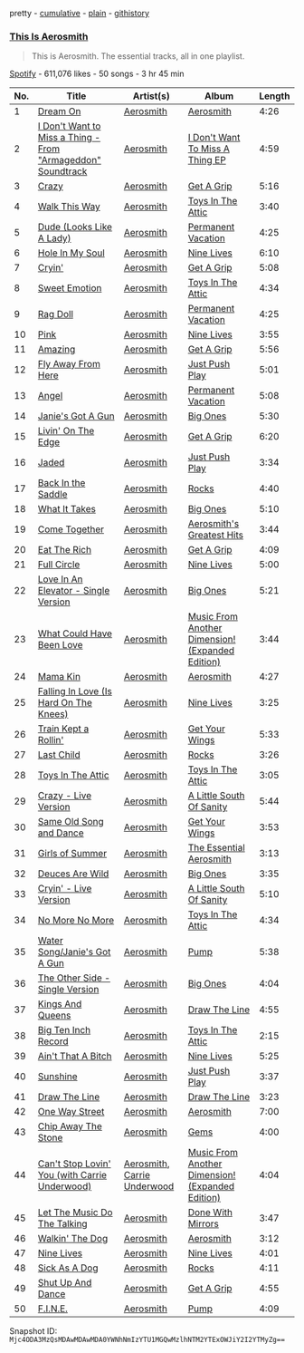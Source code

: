 pretty - [cumulative](/playlists/cumulative/37i9dQZF1DZ06evO4x3X2w.md) - [plain](/playlists/plain/37i9dQZF1DZ06evO4x3X2w) - [githistory](https://github.githistory.xyz/mackorone/spotify-playlist-archive/blob/main/playlists/plain/37i9dQZF1DZ06evO4x3X2w)

### [This Is Aerosmith](https://open.spotify.com/playlist/37i9dQZF1DZ06evO4x3X2w)

> This is Aerosmith\. The essential tracks, all in one playlist.

[Spotify](https://open.spotify.com/user/spotify) - 611,076 likes - 50 songs - 3 hr 45 min

| No. | Title | Artist(s) | Album | Length |
|---|---|---|---|---|
| 1 | [Dream On](https://open.spotify.com/track/5MxNLUsfh7uzROypsoO5qe) | [Aerosmith](https://open.spotify.com/artist/7Ey4PD4MYsKc5I2dolUwbH) | [Aerosmith](https://open.spotify.com/album/19lEZSnCCbVEkKchoPQWDZ) | 4:26 |
| 2 | [I Don't Want to Miss a Thing \- From "Armageddon" Soundtrack](https://open.spotify.com/track/6lEuFGrUqR9Yc6hSsHPnYP) | [Aerosmith](https://open.spotify.com/artist/7Ey4PD4MYsKc5I2dolUwbH) | [I Don't Want To Miss A Thing EP](https://open.spotify.com/album/4GYrE0hDKjM0v6EQIjkBV3) | 4:59 |
| 3 | [Crazy](https://open.spotify.com/track/74irxdVWstNlEQjsvArITq) | [Aerosmith](https://open.spotify.com/artist/7Ey4PD4MYsKc5I2dolUwbH) | [Get A Grip](https://open.spotify.com/album/1tuM8yBePaekEruGsH2J79) | 5:16 |
| 4 | [Walk This Way](https://open.spotify.com/track/5SZ6zX4rOrEQferfFC2MfP) | [Aerosmith](https://open.spotify.com/artist/7Ey4PD4MYsKc5I2dolUwbH) | [Toys In The Attic](https://open.spotify.com/album/36IxIOGEBAXVozDSiVs09B) | 3:40 |
| 5 | [Dude \(Looks Like A Lady\)](https://open.spotify.com/track/6gQUbFwwdYXlKdmqRoWKJe) | [Aerosmith](https://open.spotify.com/artist/7Ey4PD4MYsKc5I2dolUwbH) | [Permanent Vacation](https://open.spotify.com/album/3XYqOJI1YlX40kJTdzFEzp) | 4:25 |
| 6 | [Hole In My Soul](https://open.spotify.com/track/7kPuCwBWgXy5TGfgwNUKwV) | [Aerosmith](https://open.spotify.com/artist/7Ey4PD4MYsKc5I2dolUwbH) | [Nine Lives](https://open.spotify.com/album/0xUqFH2GDi0oZ7fwIBAkLQ) | 6:10 |
| 7 | [Cryin'](https://open.spotify.com/track/0NJC0FDCODpPUntRTTQq97) | [Aerosmith](https://open.spotify.com/artist/7Ey4PD4MYsKc5I2dolUwbH) | [Get A Grip](https://open.spotify.com/album/1tuM8yBePaekEruGsH2J79) | 5:08 |
| 8 | [Sweet Emotion](https://open.spotify.com/track/24NwBd5vZ2CK8VOQVnqdxr) | [Aerosmith](https://open.spotify.com/artist/7Ey4PD4MYsKc5I2dolUwbH) | [Toys In The Attic](https://open.spotify.com/album/36IxIOGEBAXVozDSiVs09B) | 4:34 |
| 9 | [Rag Doll](https://open.spotify.com/track/2KCJYwlBWxdlwyIYckIf6V) | [Aerosmith](https://open.spotify.com/artist/7Ey4PD4MYsKc5I2dolUwbH) | [Permanent Vacation](https://open.spotify.com/album/3XYqOJI1YlX40kJTdzFEzp) | 4:25 |
| 10 | [Pink](https://open.spotify.com/track/74uGhWp4BYpjFj1V2DzgoO) | [Aerosmith](https://open.spotify.com/artist/7Ey4PD4MYsKc5I2dolUwbH) | [Nine Lives](https://open.spotify.com/album/0xUqFH2GDi0oZ7fwIBAkLQ) | 3:55 |
| 11 | [Amazing](https://open.spotify.com/track/6beFuzSjwhOKFZp2aqYDdY) | [Aerosmith](https://open.spotify.com/artist/7Ey4PD4MYsKc5I2dolUwbH) | [Get A Grip](https://open.spotify.com/album/1tuM8yBePaekEruGsH2J79) | 5:56 |
| 12 | [Fly Away From Here](https://open.spotify.com/track/4QB2cdh2v5zeRD1khGF9A5) | [Aerosmith](https://open.spotify.com/artist/7Ey4PD4MYsKc5I2dolUwbH) | [Just Push Play](https://open.spotify.com/album/6yRJAw8rbqn8dJVw1nxYWb) | 5:01 |
| 13 | [Angel](https://open.spotify.com/track/3kfXUGIdBNpyr2gBvU3Guj) | [Aerosmith](https://open.spotify.com/artist/7Ey4PD4MYsKc5I2dolUwbH) | [Permanent Vacation](https://open.spotify.com/album/3XYqOJI1YlX40kJTdzFEzp) | 5:08 |
| 14 | [Janie's Got A Gun](https://open.spotify.com/track/5fMwvrqujbQjUxcNPcYrUF) | [Aerosmith](https://open.spotify.com/artist/7Ey4PD4MYsKc5I2dolUwbH) | [Big Ones](https://open.spotify.com/album/2uT123xlHuqvz14JR0KQSs) | 5:30 |
| 15 | [Livin' On The Edge](https://open.spotify.com/track/4avSaixVwu8uqfSs7zgoj3) | [Aerosmith](https://open.spotify.com/artist/7Ey4PD4MYsKc5I2dolUwbH) | [Get A Grip](https://open.spotify.com/album/1tuM8yBePaekEruGsH2J79) | 6:20 |
| 16 | [Jaded](https://open.spotify.com/track/4iihDHIoKZdOeOW1kFDUtR) | [Aerosmith](https://open.spotify.com/artist/7Ey4PD4MYsKc5I2dolUwbH) | [Just Push Play](https://open.spotify.com/album/6yRJAw8rbqn8dJVw1nxYWb) | 3:34 |
| 17 | [Back In the Saddle](https://open.spotify.com/track/0ZGLuduCPjgWY1n85ykgMe) | [Aerosmith](https://open.spotify.com/artist/7Ey4PD4MYsKc5I2dolUwbH) | [Rocks](https://open.spotify.com/album/5Uv5LmSKTT9okGkr3l9MjR) | 4:40 |
| 18 | [What It Takes](https://open.spotify.com/track/2fAYTT9kcUm8tnUrhD80sC) | [Aerosmith](https://open.spotify.com/artist/7Ey4PD4MYsKc5I2dolUwbH) | [Big Ones](https://open.spotify.com/album/2uT123xlHuqvz14JR0KQSs) | 5:10 |
| 19 | [Come Together](https://open.spotify.com/track/5OkZtvqYLkgy5ri5Ms6WBz) | [Aerosmith](https://open.spotify.com/artist/7Ey4PD4MYsKc5I2dolUwbH) | [Aerosmith's Greatest Hits](https://open.spotify.com/album/6IXRrteQyjBXc40XlIhnD3) | 3:44 |
| 20 | [Eat The Rich](https://open.spotify.com/track/0CFtlafteObzOEuJdESQkb) | [Aerosmith](https://open.spotify.com/artist/7Ey4PD4MYsKc5I2dolUwbH) | [Get A Grip](https://open.spotify.com/album/1tuM8yBePaekEruGsH2J79) | 4:09 |
| 21 | [Full Circle](https://open.spotify.com/track/3J36VgHD5KvlNR7NinNph5) | [Aerosmith](https://open.spotify.com/artist/7Ey4PD4MYsKc5I2dolUwbH) | [Nine Lives](https://open.spotify.com/album/0xUqFH2GDi0oZ7fwIBAkLQ) | 5:00 |
| 22 | [Love In An Elevator \- Single Version](https://open.spotify.com/track/1l6DV8qhmCdgOKLSAFzPOe) | [Aerosmith](https://open.spotify.com/artist/7Ey4PD4MYsKc5I2dolUwbH) | [Big Ones](https://open.spotify.com/album/2uT123xlHuqvz14JR0KQSs) | 5:21 |
| 23 | [What Could Have Been Love](https://open.spotify.com/track/0RWSLyiyfBktTFIs458CWV) | [Aerosmith](https://open.spotify.com/artist/7Ey4PD4MYsKc5I2dolUwbH) | [Music From Another Dimension! \(Expanded Edition\)](https://open.spotify.com/album/1nrDZQLT9EfFArdk9oSCxQ) | 3:44 |
| 24 | [Mama Kin](https://open.spotify.com/track/7Id8Qi0oQMV8J78fdtuZxo) | [Aerosmith](https://open.spotify.com/artist/7Ey4PD4MYsKc5I2dolUwbH) | [Aerosmith](https://open.spotify.com/album/19lEZSnCCbVEkKchoPQWDZ) | 4:27 |
| 25 | [Falling In Love \(Is Hard On The Knees\)](https://open.spotify.com/track/1oBTw7IkWnEUxiestsAD1V) | [Aerosmith](https://open.spotify.com/artist/7Ey4PD4MYsKc5I2dolUwbH) | [Nine Lives](https://open.spotify.com/album/0xUqFH2GDi0oZ7fwIBAkLQ) | 3:25 |
| 26 | [Train Kept a Rollin'](https://open.spotify.com/track/664NjRsLgSJtqX8VM0Ghh1) | [Aerosmith](https://open.spotify.com/artist/7Ey4PD4MYsKc5I2dolUwbH) | [Get Your Wings](https://open.spotify.com/album/6ts9DsFiEy3H9yIYiggLdq) | 5:33 |
| 27 | [Last Child](https://open.spotify.com/track/5jH8ecmEyX08pQ06T0h6ly) | [Aerosmith](https://open.spotify.com/artist/7Ey4PD4MYsKc5I2dolUwbH) | [Rocks](https://open.spotify.com/album/5Uv5LmSKTT9okGkr3l9MjR) | 3:26 |
| 28 | [Toys In The Attic](https://open.spotify.com/track/4pj8ElgSWmmy5LT9a7jb0s) | [Aerosmith](https://open.spotify.com/artist/7Ey4PD4MYsKc5I2dolUwbH) | [Toys In The Attic](https://open.spotify.com/album/36IxIOGEBAXVozDSiVs09B) | 3:05 |
| 29 | [Crazy \- Live Version](https://open.spotify.com/track/47j0rhDZXAMMI7apSAOnZ7) | [Aerosmith](https://open.spotify.com/artist/7Ey4PD4MYsKc5I2dolUwbH) | [A Little South Of Sanity](https://open.spotify.com/album/3vXuOrqNDMKynoFfJROB9P) | 5:44 |
| 30 | [Same Old Song and Dance](https://open.spotify.com/track/2ATTIE0sKIXysApJPlR3sB) | [Aerosmith](https://open.spotify.com/artist/7Ey4PD4MYsKc5I2dolUwbH) | [Get Your Wings](https://open.spotify.com/album/6ts9DsFiEy3H9yIYiggLdq) | 3:53 |
| 31 | [Girls of Summer](https://open.spotify.com/track/5hmZHlQiPUMUKBtYmtZqAt) | [Aerosmith](https://open.spotify.com/artist/7Ey4PD4MYsKc5I2dolUwbH) | [The Essential Aerosmith](https://open.spotify.com/album/6qVrPDFldH0jxhALHppFQU) | 3:13 |
| 32 | [Deuces Are Wild](https://open.spotify.com/track/4viUMIPk61pIvWUNDl0u4M) | [Aerosmith](https://open.spotify.com/artist/7Ey4PD4MYsKc5I2dolUwbH) | [Big Ones](https://open.spotify.com/album/2uT123xlHuqvz14JR0KQSs) | 3:35 |
| 33 | [Cryin' \- Live Version](https://open.spotify.com/track/6LIudS7VLqRA0GgzGQTiyt) | [Aerosmith](https://open.spotify.com/artist/7Ey4PD4MYsKc5I2dolUwbH) | [A Little South Of Sanity](https://open.spotify.com/album/3vXuOrqNDMKynoFfJROB9P) | 5:10 |
| 34 | [No More No More](https://open.spotify.com/track/1oN1BiBoHTmiXRfuSgDMRd) | [Aerosmith](https://open.spotify.com/artist/7Ey4PD4MYsKc5I2dolUwbH) | [Toys In The Attic](https://open.spotify.com/album/36IxIOGEBAXVozDSiVs09B) | 4:34 |
| 35 | [Water Song/Janie's Got A Gun](https://open.spotify.com/track/5XPDEg7yZT893Ocru6IEph) | [Aerosmith](https://open.spotify.com/artist/7Ey4PD4MYsKc5I2dolUwbH) | [Pump](https://open.spotify.com/album/2WXQrFpRtf1FVSS70D5TVT) | 5:38 |
| 36 | [The Other Side \- Single Version](https://open.spotify.com/track/2fcRBvP5G8mlJiTPXnfmE2) | [Aerosmith](https://open.spotify.com/artist/7Ey4PD4MYsKc5I2dolUwbH) | [Big Ones](https://open.spotify.com/album/2uT123xlHuqvz14JR0KQSs) | 4:04 |
| 37 | [Kings And Queens](https://open.spotify.com/track/33fNAtcL4IKU5kei0P4psq) | [Aerosmith](https://open.spotify.com/artist/7Ey4PD4MYsKc5I2dolUwbH) | [Draw The Line](https://open.spotify.com/album/792SNee67NvAFZbsip969c) | 4:55 |
| 38 | [Big Ten Inch Record](https://open.spotify.com/track/3sfdkh6pvMMvhcSIJ2j8AS) | [Aerosmith](https://open.spotify.com/artist/7Ey4PD4MYsKc5I2dolUwbH) | [Toys In The Attic](https://open.spotify.com/album/36IxIOGEBAXVozDSiVs09B) | 2:15 |
| 39 | [Ain't That A Bitch](https://open.spotify.com/track/5BYs1MzSOtId1t2itGmHh2) | [Aerosmith](https://open.spotify.com/artist/7Ey4PD4MYsKc5I2dolUwbH) | [Nine Lives](https://open.spotify.com/album/0xUqFH2GDi0oZ7fwIBAkLQ) | 5:25 |
| 40 | [Sunshine](https://open.spotify.com/track/4tQnVmMQBfOPax9jZeiwvD) | [Aerosmith](https://open.spotify.com/artist/7Ey4PD4MYsKc5I2dolUwbH) | [Just Push Play](https://open.spotify.com/album/6yRJAw8rbqn8dJVw1nxYWb) | 3:37 |
| 41 | [Draw The Line](https://open.spotify.com/track/6wAt7QG4nA9DpVUTgfAfuh) | [Aerosmith](https://open.spotify.com/artist/7Ey4PD4MYsKc5I2dolUwbH) | [Draw The Line](https://open.spotify.com/album/792SNee67NvAFZbsip969c) | 3:23 |
| 42 | [One Way Street](https://open.spotify.com/track/3ZqnF9T5vtvIPqHmloNb0o) | [Aerosmith](https://open.spotify.com/artist/7Ey4PD4MYsKc5I2dolUwbH) | [Aerosmith](https://open.spotify.com/album/19lEZSnCCbVEkKchoPQWDZ) | 7:00 |
| 43 | [Chip Away The Stone](https://open.spotify.com/track/7KQgiJUV02AchguMMv7Ymr) | [Aerosmith](https://open.spotify.com/artist/7Ey4PD4MYsKc5I2dolUwbH) | [Gems](https://open.spotify.com/album/26sKrmxTexOwtnBfOZmIAj) | 4:00 |
| 44 | [Can't Stop Lovin' You \(with Carrie Underwood\)](https://open.spotify.com/track/4QiiT9eRGGSDZAxKN5BM46) | [Aerosmith](https://open.spotify.com/artist/7Ey4PD4MYsKc5I2dolUwbH), [Carrie Underwood](https://open.spotify.com/artist/4xFUf1FHVy696Q1JQZMTRj) | [Music From Another Dimension! \(Expanded Edition\)](https://open.spotify.com/album/1nrDZQLT9EfFArdk9oSCxQ) | 4:04 |
| 45 | [Let The Music Do The Talking](https://open.spotify.com/track/2oUp3nS5lhoHZsoaLaKdRa) | [Aerosmith](https://open.spotify.com/artist/7Ey4PD4MYsKc5I2dolUwbH) | [Done With Mirrors](https://open.spotify.com/album/4V95fty2dd1ig3a1JzmjYf) | 3:47 |
| 46 | [Walkin' The Dog](https://open.spotify.com/track/3TtNZafFdL1ccxVNERnh4w) | [Aerosmith](https://open.spotify.com/artist/7Ey4PD4MYsKc5I2dolUwbH) | [Aerosmith](https://open.spotify.com/album/19lEZSnCCbVEkKchoPQWDZ) | 3:12 |
| 47 | [Nine Lives](https://open.spotify.com/track/7l7xKcFmFRInQizauAJfyt) | [Aerosmith](https://open.spotify.com/artist/7Ey4PD4MYsKc5I2dolUwbH) | [Nine Lives](https://open.spotify.com/album/0xUqFH2GDi0oZ7fwIBAkLQ) | 4:01 |
| 48 | [Sick As A Dog](https://open.spotify.com/track/2R1HDqY6bSdb7G5mYbcItD) | [Aerosmith](https://open.spotify.com/artist/7Ey4PD4MYsKc5I2dolUwbH) | [Rocks](https://open.spotify.com/album/5Uv5LmSKTT9okGkr3l9MjR) | 4:11 |
| 49 | [Shut Up And Dance](https://open.spotify.com/track/3BbWOytu8sLDD2pgU5z5xz) | [Aerosmith](https://open.spotify.com/artist/7Ey4PD4MYsKc5I2dolUwbH) | [Get A Grip](https://open.spotify.com/album/1tuM8yBePaekEruGsH2J79) | 4:55 |
| 50 | [F.I.N.E.](https://open.spotify.com/track/2Dw17OjuW3d6PscCqf6D1I) | [Aerosmith](https://open.spotify.com/artist/7Ey4PD4MYsKc5I2dolUwbH) | [Pump](https://open.spotify.com/album/2WXQrFpRtf1FVSS70D5TVT) | 4:09 |

Snapshot ID: `Mjc4ODA3MzQsMDAwMDAwMDA0YWNhNmIzYTU1MGQwMzlhNTM2YTExOWJiY2I2YTMyZg==`
